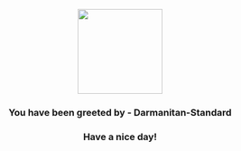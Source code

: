 <p align="center">
            <img src="https://raw.githubusercontent.com/PokeAPI/sprites/master/sprites/pokemon/555.png" width="150" height="150">
          </p>
          <h3 align="center">You have been greeted by - <b>Darmanitan-Standard</b></h3>
          <h3 align="center">Have a nice day!</h3>
        